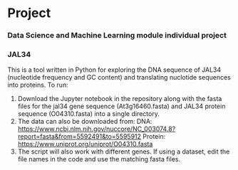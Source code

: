 # Project
### Data Science and Machine Learning module individual project
### **JAL34**
This is a tool written in Python for exploring the DNA sequence of JAL34 (nucleotide frequency and GC content) and translating nuclotide sequences into proteins.
To run:
1) Download the Jupyter notebook in the repository along with the fasta files for the jal34 gene sequence (At3g16460.fasta) and JAL34 protein sequence (O04310.fasta) into a single directory. 
2) The data can also be downloaded from:
      DNA: https://www.ncbi.nlm.nih.gov/nuccore/NC_003074.8?report=fasta&from=5592491&to=5595912
      Protein: https://www.uniprot.org/uniprot/O04310.fasta
3) The script will also work with different genes. If using a dataset, edit the file names in the code and use the matching fasta files.
